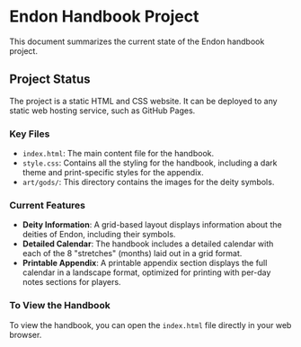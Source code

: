 # Endon Handbook Project

This document summarizes the current state of the Endon handbook project.

## Project Status

The project is a static HTML and CSS website. It can be deployed to any static web hosting service, such as GitHub Pages.

### Key Files

*   `index.html`: The main content file for the handbook.
*   `style.css`: Contains all the styling for the handbook, including a dark theme and print-specific styles for the appendix.
*   `art/gods/`: This directory contains the images for the deity symbols.

### Current Features

*   **Deity Information**: A grid-based layout displays information about the deities of Endon, including their symbols.
*   **Detailed Calendar**: The handbook includes a detailed calendar with each of the 8 "stretches" (months) laid out in a grid format.
*   **Printable Appendix**: A printable appendix section displays the full calendar in a landscape format, optimized for printing with per-day notes sections for players.

### To View the Handbook

To view the handbook, you can open the `index.html` file directly in your web browser.